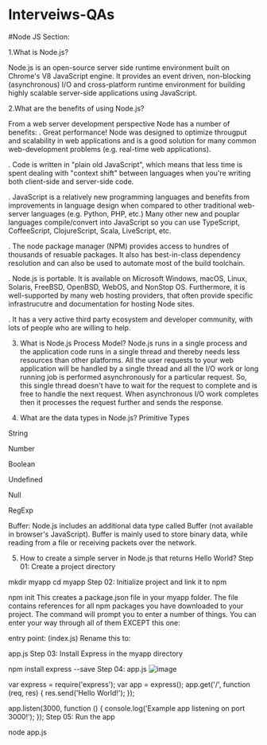 # Interveiws-QAs
#Node JS Section:

1.What is Node.js?

Node.js is an open-source server side runtime environment built on Chrome's V8 JavaScript engine. It provides an event driven, non-blocking (asynchronous) I/O and cross-platform runtime environment for building highly scalable server-side applications using JavaScript.

2.What are the benefits of using Node.js?

From a web server development perspective Node has a number of benefits:
. Great performance! Node was designed to optimize througput and scalability in web applications and is a good solution for many common web-development problems (e.g. real-time web applications).

. Code is written in "plain old JavaScript", which means that less time is spent dealing with "context shift" between languages when you're writing both client-side and server-side code.

. JavaScript is a relatively new programming languages and benefits from improvements in language design when compared to other traditional web-server languages (e.g. Python, PHP, etc.) Many other new and pouplar languages compile/convert into JavaScript so you can use TypeScript, CoffeeScript, ClojureScript, Scala, LiveScript, etc.

. The node package manager (NPM) provides access to hundres of thousands of resuable packages. It also has best-in-class dependency resolution and can also be used to automate most of the build toolchain.

. Node.js is portable. It is available on Microsoft Windows, macOS, Linux, Solaris, FreeBSD, OpenBSD, WebOS, and NonStop OS. Furthermore, it is well-supported by many web hosting providers, that often provide specific infrastrucutre and documentation for hosting Node sites.

. It has a very active third party ecosystem and developer community, with lots of people who are willing to help.

3. What is Node.js Process Model?
Node.js runs in a single process and the application code runs in a single thread and thereby needs less resources than other platforms. All the user requests to your web application will be handled by a single thread and all the I/O work or long running job is performed asynchronously for a particular request. So, this single thread doesn't have to wait for the request to complete and is free to handle the next request. When asynchronous I/O work completes then it processes the request further and sends the response.

4. What are the data types in Node.js?
Primitive Types

String

Number

Boolean

Undefined

Null

RegExp

Buffer: Node.js includes an additional data type called Buffer (not available in browser's JavaScript). Buffer is mainly used to store binary data, while reading from a file or receiving packets over the network.

5. How to create a simple server in Node.js that returns Hello World?
Step 01: Create a project directory

mkdir myapp
cd myapp
Step 02: Initialize project and link it to npm

npm init
This creates a package.json file in your myapp folder. The file contains references for all npm packages you have downloaded to your project. The command will prompt you to enter a number of things. You can enter your way through all of them EXCEPT this one:

entry point: (index.js)
Rename this to:

app.js
Step 03: Install Express in the myapp directory

npm install express --save
Step 04: app.js
![image](https://user-images.githubusercontent.com/75446294/139558870-8218a856-45cc-430d-b4ef-11503337a540.png)

var express = require('express');
var app = express();
app.get('/', function (req, res) {
  res.send('Hello World!');
});

app.listen(3000, function () {
  console.log('Example app listening on port 3000!');
});
Step 05: Run the app

node app.js
